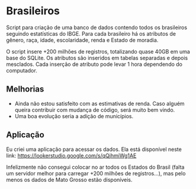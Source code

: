 # Brasileiros

Script para criação de uma banco de dados contendo todos os brasileiros seguindo estatísticas do IBGE. Para cada brasileiro há os atributos de gênero, raça, idade, escolaridade, renda e Estado de moradia.

O script insere +200 milhões de registros, totalizando quase 40GB em uma base do SQLite. Os atributos são inseridos em tabelas separadas e depois mesclados. Cada inserção de atributo pode levar 1 hora dependendo do computador.

## Melhorias
- Ainda não estou satisfeito com as estimativas de renda. Caso alguém queira contribuir com mudança de código, será muito bem vindo.
- Uma boa evolução seria a adição de municípios.

## Aplicação
Eu criei uma aplicação para acessar os dados. Ela está disponível neste link: https://lookerstudio.google.com/s/qQjhmiWg1AE 

Infelizmente não consegui colocar no ar todos os Estados do Brasil (falta um servidor melhor para carregar +200 milhões de registros...), mas pelo menos os dados de Mato Grosso estão disponíveis. 
